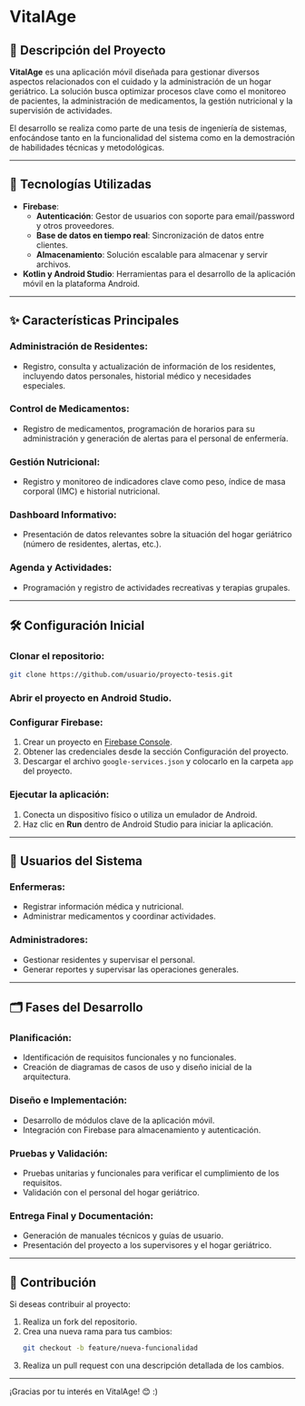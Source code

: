 # VitalAge

## 📖 Descripción del Proyecto

**VitalAge** es una aplicación móvil diseñada para gestionar diversos aspectos relacionados con el cuidado y la administración de un hogar geriátrico. La solución busca optimizar procesos clave como el monitoreo de pacientes, la administración de medicamentos, la gestión nutricional y la supervisión de actividades.

El desarrollo se realiza como parte de una tesis de ingeniería de sistemas, enfocándose tanto en la funcionalidad del sistema como en la demostración de habilidades técnicas y metodológicas.

---

## 🚀 Tecnologías Utilizadas

- **Firebase**:
  - **Autenticación**: Gestor de usuarios con soporte para email/password y otros proveedores.
  - **Base de datos en tiempo real**: Sincronización de datos entre clientes.
  - **Almacenamiento**: Solución escalable para almacenar y servir archivos.
- **Kotlin y Android Studio**: Herramientas para el desarrollo de la aplicación móvil en la plataforma Android.

---

## ✨ Características Principales

### Administración de Residentes:
- Registro, consulta y actualización de información de los residentes, incluyendo datos personales, historial médico y necesidades especiales.

### Control de Medicamentos:
- Registro de medicamentos, programación de horarios para su administración y generación de alertas para el personal de enfermería.

### Gestión Nutricional:
- Registro y monitoreo de indicadores clave como peso, índice de masa corporal (IMC) e historial nutricional.

### Dashboard Informativo:
- Presentación de datos relevantes sobre la situación del hogar geriátrico (número de residentes, alertas, etc.).

### Agenda y Actividades:
- Programación y registro de actividades recreativas y terapias grupales.

---

## 🛠️ Configuración Inicial

### Clonar el repositorio:
```bash
git clone https://github.com/usuario/proyecto-tesis.git
```

### Abrir el proyecto en Android Studio.

### Configurar Firebase:
1. Crear un proyecto en [Firebase Console](https://console.firebase.google.com/).
2. Obtener las credenciales desde la sección Configuración del proyecto.
3. Descargar el archivo `google-services.json` y colocarlo en la carpeta `app` del proyecto.

### Ejecutar la aplicación:
1. Conecta un dispositivo físico o utiliza un emulador de Android.
2. Haz clic en **Run** dentro de Android Studio para iniciar la aplicación.

---

## 👥 Usuarios del Sistema

### Enfermeras:
- Registrar información médica y nutricional.
- Administrar medicamentos y coordinar actividades.

### Administradores:
- Gestionar residentes y supervisar el personal.
- Generar reportes y supervisar las operaciones generales.

---

## 🗂️ Fases del Desarrollo

### Planificación:
- Identificación de requisitos funcionales y no funcionales.
- Creación de diagramas de casos de uso y diseño inicial de la arquitectura.

### Diseño e Implementación:
- Desarrollo de módulos clave de la aplicación móvil.
- Integración con Firebase para almacenamiento y autenticación.

### Pruebas y Validación:
- Pruebas unitarias y funcionales para verificar el cumplimiento de los requisitos.
- Validación con el personal del hogar geriátrico.

### Entrega Final y Documentación:
- Generación de manuales técnicos y guías de usuario.
- Presentación del proyecto a los supervisores y el hogar geriátrico.

---

## 🤝 Contribución

Si deseas contribuir al proyecto:

1. Realiza un fork del repositorio.
2. Crea una nueva rama para tus cambios:
   ```bash
   git checkout -b feature/nueva-funcionalidad
   ```
3. Realiza un pull request con una descripción detallada de los cambios.

---

¡Gracias por tu interés en VitalAge! 😊
:)
